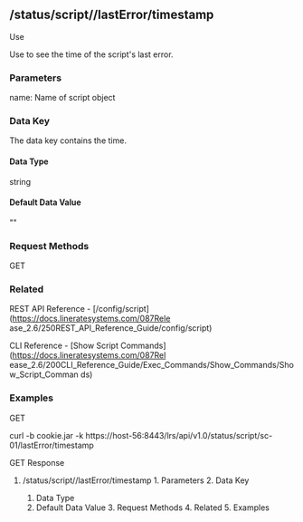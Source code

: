 ## /status/script/<name>/lastError/timestamp

Use

Use to see the time of the script's last error.

### Parameters

name: Name of script object

### Data Key

The data key contains the time.

#### Data Type

string

#### Default Data Value

""

### Request Methods

GET

### Related

REST API Reference - [/config/script](https://docs.lineratesystems.com/087Rele
ase_2.6/250REST_API_Reference_Guide/config/script)

CLI Reference - [Show Script Commands](https://docs.lineratesystems.com/087Rel
ease_2.6/200CLI_Reference_Guide/Exec_Commands/Show_Commands/Show_Script_Comman
ds)

### Examples

GET

curl -b cookie.jar -k
https://host-56:8443/lrs/api/v1.0/status/script/sc-01/lastError/timestamp

GET Response

    
    
     

  1. /status/script/<name>/lastError/timestamp
    1. Parameters
    2. Data Key
      1. Data Type
      2. Default Data Value
    3. Request Methods
    4. Related
    5. Examples

